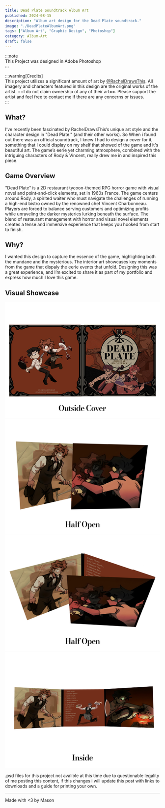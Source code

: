 ```yaml
---
title: Dead Plate Soundtrack Album Art  
published: 2024-08-15  
description: "Album art design for the Dead Plate soundtrack."  
image: "./DeadPlateAlbumArt.png"  
tags: ["Album Art", "Graphic Design", "Photoshop"]  
category: Album-Art  
draft: false  
---  
```

:::note  
This Project was designed in Adobe Photoshop  
:::

:::warning[Credits]  
This project utilizes a significant amount of art by [@RachelDrawsThis](https://x.com/hankatun0921). All imagery and characters featured in this design are the original works of the artist. ==I do not claim ownership of any of their art==. Please support the artist and feel free to contact me if there are any concerns or issues.  
:::

## What?  
I’ve recently been fascinated by RachelDrawsThis’s unique art style and the character design in "Dead Plate." (and their other works). So When i found out there was an official soundtrack, I knew I had to design a cover for it, something that I could display on my shelf that showed of the game and it's beautiful art. The game’s eerie yet charming atmosphere, combined with the intriguing characters of Rody & Vincent, really drew me in and inspired this piece.

## Game Overview  
"Dead Plate" is a 2D restaurant tycoon-themed RPG horror game with visual novel and point-and-click elements, set in 1960s France. The game centers around Rody, a spirited waiter who must navigate the challenges of running a high-end bistro owned by the renowned chef Vincent Charbonneau. Players are forced to balance serving customers and optimizing profits while unraveling the darker mysteries lurking beneath the surface. The blend of restaurant management with horror and visual novel elements creates a tense and immersive experience that keeps you hooked from start to finish.

## Why?  
I wanted this design to capture the essence of the game, highlighting both the mundane and the mysterious. The interior art showcases key moments from the game that dispaly the eerie events that unfold. Designing this was a great experience, and I’m excited to share it as part of my portfolio and express how much I love this game.

## Visual Showcase

![Closed (Outside View)](https://github.com/11ason/Sitefiles/blob/main/DeadPlateClosed.png?raw=true)  
![Half-Open (Front View)](https://github.com/11ason/Sitefiles/blob/main/DeadPlateFront.png?raw=true)  
![Half-Open (Top View)](https://github.com/11ason/Sitefiles/blob/main/DeadPlateTop.png?raw=true)  
![Open (Inside View)](https://github.com/11ason/Sitefiles/blob/main/DeadPlateInside.png?raw=true)

.psd files for this project not avalible at this time due to questionable legality of me posting this content, if this changes i will update this post with links to downloads and a guide for printing your own.

---

Made with <3 by Mason

